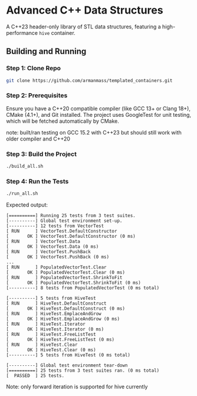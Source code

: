 # Advanced C++ Data Structures

A C++23 header-only library of STL data structures, featuring a high-performance `hive` container. 

## Building and Running

### Step 1: Clone Repo

```bash
git clone https://github.com/armanmass/templated_containers.git
```

### Step 2: Prerequisites

Ensure you have a C++20 compatible compiler (like GCC 13+ or Clang 18+), CMake (4.1+), and Git installed. The project uses GoogleTest for unit testing, which will be fetched automatically by CMake.

note: built/ran testing on GCC 15.2 with C++23 but should still work with older compiler and C++20

### Step 3: Build the Project

```bash
./build_all.sh
```

### Step 4: Run the Tests

```bash
./run_all.sh
```

Expected output:

```
[==========] Running 25 tests from 3 test suites.
[----------] Global test environment set-up.
[----------] 12 tests from VectorTest
[ RUN      ] VectorTest.DefaultConstructor
[       OK ] VectorTest.DefaultConstructor (0 ms)
[ RUN      ] VectorTest.Data
[       OK ] VectorTest.Data (0 ms)
[ RUN      ] VectorTest.PushBack
[       OK ] VectorTest.PushBack (0 ms)
...
[ RUN      ] PopulatedVectorTest.Clear
[       OK ] PopulatedVectorTest.Clear (0 ms)
[ RUN      ] PopulatedVectorTest.ShrinkToFit
[       OK ] PopulatedVectorTest.ShrinkToFit (0 ms)
[----------] 8 tests from PopulatedVectorTest (0 ms total)

[----------] 5 tests from HiveTest
[ RUN      ] HiveTest.DefaultConstruct
[       OK ] HiveTest.DefaultConstruct (0 ms)
[ RUN      ] HiveTest.EmplaceAndGrow
[       OK ] HiveTest.EmplaceAndGrow (0 ms)
[ RUN      ] HiveTest.Iterator
[       OK ] HiveTest.Iterator (0 ms)
[ RUN      ] HiveTest.FreeListTest
[       OK ] HiveTest.FreeListTest (0 ms)
[ RUN      ] HiveTest.Clear
[       OK ] HiveTest.Clear (0 ms)
[----------] 5 tests from HiveTest (0 ms total)

[----------] Global test environment tear-down
[==========] 25 tests from 3 test suites ran. (0 ms total)
[  PASSED  ] 25 tests.

```

Note: only forward iteration is supported for hive currently
